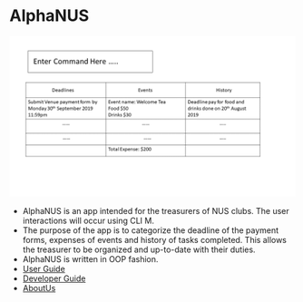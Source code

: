 # AlphaNUS

![Image_of_Ui](docs/images/Ui.PNG)

* AlphaNUS is an app intended for the treasurers of NUS clubs. The user interactions will occur using CLI M.
* The purpose of the app is to categorize the deadline of the payment forms, expenses of events and history of tasks completed. This allows the treasurer to be organized and up-to-date with their duties. 
* AlphaNUS is written in OOP fashion. 
* [User Guide](https://github.com/AY1920S1-CS2113T-F10-3/main/blob/master/docs/UserGuide.adoc)
* [Developer Guide](https://github.com/AY1920S1-CS2113T-F10-3/main/blob/master/docs/DeveloperGuide.adoc)
* [AboutUs](https://github.com/AY1920S1-CS2113T-F10-3/main/blob/master/docs/AboutUs.adoc)

